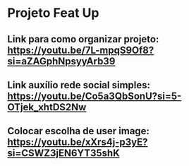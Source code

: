 # Projeto Feat Up

## Link para como organizar projeto: https://youtu.be/7L-mpqS9Of8?si=aZAGphNpsyyArb39

## Link auxílio rede social simples: https://youtu.be/Co5a3QbSonU?si=5-OTjek_xhtDS2Nw

## Colocar escolha de user image: https://youtu.be/xXrs4j-p3yE?si=CSWZ3jEN6YT35shK